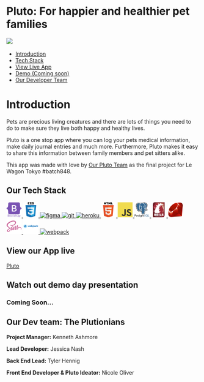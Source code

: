 <p align="center">
  <h1>Pluto: For happier and healthier pet families</h1>
<img src="https://user-images.githubusercontent.com/97200803/187920130-c6f49690-3f15-48ac-b940-3c611a5644f0.jpg" width="auto">
</p>
<div class="table-of-contents">
  <ul>
    <li><a href="#introduction">Introduction</a></li>
    <li><a href="#techstack">Tech Stack</a></li>
    <li><a href="#viewlive">View Live App</a></li>
    <li><a href="#demo">Demo (Coming soon)</a></li>
    <li><a href="#devteam">Our Developer Team</a></li>
  </ul> 
</div>
<div id="introduction">
  <h1>Introduction</h1>
  <p>Pets are precious living creatures and there are lots of things you need to do to make sure they live both happy and healthy lives.</p>
  <p>Pluto is a one stop app where you can log your pets medical information, make daily journal entries and much more. Furthermore, Pluto makes it easy to share this information between family members and pet sitters alike. </p>
  <p>This app was made with love by <a href="#devteam">Our Pluto Team</a> as the final project for Le Wagon Tokyo #batch848.</p>
</div>

<div id="techstack">
  <h2 align="left">Our Tech Stack</h2>
  <a href="https://getbootstrap.com" target="_blank"> <img src="https://raw.githubusercontent.com/devicons/devicon/master/icons/bootstrap/bootstrap-plain-wordmark.svg" alt="bootstrap" width="40" height="40"/> </a> 
  <a href="https://www.w3schools.com/css/" target="_blank"> <img src="https://raw.githubusercontent.com/devicons/devicon/master/icons/css3/css3-original-wordmark.svg" alt="css3" width="40" height="40"/> </a> <a href="https://www.figma.com/" target="_blank"> <img src="https://www.vectorlogo.zone/logos/figma/figma-icon.svg" alt="figma" width="40" height="40"/> </a> <a href="https://git-scm.com/" target="_blank"> <img src="https://www.vectorlogo.zone/logos/git-scm/git-scm-icon.svg" alt="git" width="40" height="40"/> </a> <a href="https://heroku.com" target="_blank"> <img src="https://www.vectorlogo.zone/logos/heroku/heroku-icon.svg" alt="heroku" width="40" height="40"/> </a> <a href="https://www.w3.org/html/" target="_blank"> <img src="https://raw.githubusercontent.com/devicons/devicon/master/icons/html5/html5-original-wordmark.svg" alt="html5" width="40" height="40"/> </a> <a href="https://developer.mozilla.org/en-US/docs/Web/JavaScript" target="_blank"> <img src="https://raw.githubusercontent.com/devicons/devicon/master/icons/javascript/javascript-original.svg" alt="javascript" width="40" height="40"/> </a> <a href="https://www.postgresql.org" target="_blank"> <img src="https://raw.githubusercontent.com/devicons/devicon/master/icons/postgresql/postgresql-original-wordmark.svg" alt="postgresql" width="40" height="40"/> </a> <a href="https://rubyonrails.org" target="_blank"> <img src="https://raw.githubusercontent.com/devicons/devicon/master/icons/rails/rails-original-wordmark.svg" alt="rails" width="40" height="40"/> </a> <a href="https://www.ruby-lang.org/en/" target="_blank"> <img src="https://raw.githubusercontent.com/devicons/devicon/master/icons/ruby/ruby-original.svg" alt="ruby" width="40" height="40"/> </a> <a href="https://sass-lang.com" target="_blank"> <img src="https://raw.githubusercontent.com/devicons/devicon/master/icons/sass/sass-original.svg" alt="sass" width="40" height="40"/> </a> <a href="https://webpack.js.org" target="_blank"> <img src="https://raw.githubusercontent.com/devicons/devicon/d00d0969292a6569d45b06d3f350f463a0107b0d/icons/webpack/webpack-original-wordmark.svg" alt="webpack" width="40" height="40"/> </a>
    <a href="https://developers.line.biz/en/" target="_blank"> <img src="https://i.imgur.com/pXrz4Xd.jpg" alt="webpack" width="40" height="40"/> </a>
</div>

<div id="viewlive">
  <h2>View our App live</h2>
  <a href="https://www.pluto-pets.me/">Pluto</a>
</div>

<div id="demo">
  <h2>Watch out demo day presentation</h2>
  <h3>Coming Soon...</h3>
</div>

<div id="devteam">
  <h2>Our Dev team: The Plutionians</h2>
  <p><b>Project Manager:</b> Kenneth Ashmore</p>
  <p><b>Lead Developer:</b> Jessica Nash</p>
  <p><b>Back End Lead:</b> Tyler Hennig</p>
  <p><b>Front End Developer & Pluto Ideator:</b> Nicole Oliver</p>
</div>
